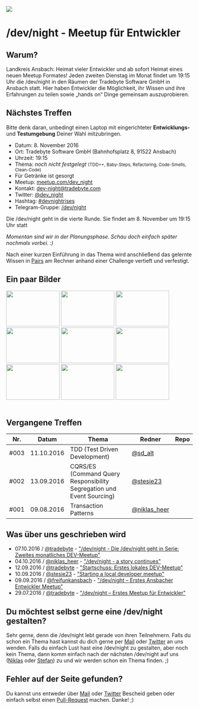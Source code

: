 <div class="dev_night_logo">
    <img id="logo" src="/assets/img/dev_night-logo.png" class="shadowfilter">
</div>

# /dev/night - Meetup für Entwickler

## Warum?

Landkreis Ansbach: Heimat vieler Entwickler und ab sofort Heimat eines neuen Meetup Formates! Jeden zweiten Dienstag im Monat findet um 19:15 Uhr die /dev/night in den Räumen der Tradebyte Software GmbH in Ansbach statt. Hier haben Entwickler die Möglichkeit, ihr Wissen und ihre Erfahrungen zu teilen sowie „hands on“ Dinge gemeinsam auszuprobieren.

## Nächstes Treffen

<div class="alert alert-info">Bitte denk daran, unbedingt einen Laptop mit eingerichteter <b>Entwicklungs-</b> und <b>Testumgebung</b> Deiner Wahl mitzubringen.</div>

- Datum: 8. November 2016
- Ort: Tradebyte Software GmbH (Bahnhofsplatz 8, 91522 Ansbach)
- Uhrzeit: 19:15
- Thema: <i>noch nicht festgelegt</i> <small>(TDD++, Baby-Steps, Refactoring, Code-Smells, Clean-Code)</small>
- Für Getränke ist gesorgt
- Meetup: [meetup.com/dev_night](https://meetup.com/dev_night)
- Kontakt: [dev-night@tradebyte.com](mailto:dev-night@tradebyte.com)
- Twitter: [@dev_night](https://twitter.com/dev_night)
- Hashtag: [#devnightrises](https://twitter.com/search?q=%23devnightrises&src=hash)
- Telegram-Gruppe: [/dev/night](https://telegram.me/joinchat/ACVCYwgGxmvZqGl4bCNsDg)


Die /dev/night geht in die vierte Runde. Sie findet am 8. November um 19:15 Uhr statt

<i>Momentan sind wir in der Planungsphase. Schau doch einfach später nochmals vorbei. :)</i>

Nach einer kurzen Einführung in das Thema wird anschließend das gelernte Wissen in [Pairs](http://www.extremeprogramming.org/rules/pair.html) am Rechner anhand einer Challenge vertieft und verfestigt.


## Ein paar Bilder


<!-- command: convert img/events/stesie.jpg -resize 300 img/events/thumbs/stesie.jpg -->
<div class="fotorama" data-nav="thumbs">
	<a href="/assets/img/events/stesie.jpg"><img src="/assets/img/events/thumbs/stesie.jpg" width="144" height="96"></a>
	<a href="/assets/img/events/pairs.jpg"><img src="/assets/img/events/thumbs/pairs.jpg" width="144" height="96"></a>
	<a href="/assets/img/events/food.jpg"><img src="/assets/img/events/thumbs/food.jpg" width="144" height="96"></a>
	<a href="/assets/img/events/it_begins.jpg"><img src="/assets/img/events/thumbs/it_begins.jpg" width="144" height="96"></a>
	<a href="/assets/img/events/mate2.jpg"><img src="/assets/img/events/thumbs/mate2.jpg" width="144" height="96"></a>
	<a href="/assets/img/events/stesie2.jpg"><img src="/assets/img/events/thumbs/stesie2.jpg" width="144" height="96"></a>
	<a href="/assets/img/events/stickers.jpg"><img src="/assets/img/events/thumbs/stickers.jpg" width="144" height="96"></a>
	<a href="/assets/img/events/pairs2.jpg"><img src="/assets/img/events/thumbs/pairs2.jpg" width="144" height="96"></a>
	<a href="/assets/img/events/mate.jpg"><img src="/assets/img/events/thumbs/mate.jpg" width="144" height="96"></a>
</div>
<br />


## Vergangene Treffen

<table class="events">
    <thead>
        <tr>
            <th>Nr.</th>
            <th>Datum</th>
            <th>Thema</th>
            <th>Redner</th>
            <th>Repo</th>
        </tr>
    </thead>
    <tbody>
        <tr>
            <td>#003</td>
            <td>11.10.2016</td>
            <td>TDD (Test Driven Development)</td>
            <td><a href="https://twitter.com/sd_alt">@sd_alt</a></td>
            <td><a class="repo_link" href="https://github.com/dev-night/2016-10-11_test-driven-development"><i class="fa fa-github fa-2" aria-hidden="true"></i></a></td>
        </tr>
        <tr>
            <td>#002</td>
            <td>13.09.2016</td>
            <td>CQRS/ES (Command Query Responsibility Segregation und Event Sourcing)</td>
            <td><a href="https://twitter.com/stesie23">@stesie23</a></td>
            <td><a class="repo_link" href="https://github.com/dev-night/2016-09-13_event-sourcing"><i class="fa fa-github fa-2" aria-hidden="true"></i></a></td>
        </tr>
        <tr>
            <td>#001</td>
            <td>09.08.2016</td>
            <td>Transaction Patterns</td>
            <td><a href="https://twitter.com/niklas_heer">@niklas_heer</a></td>
            <td><a class="repo_link" href="https://github.com/dev-night/2016-08-09_transaction-patterns"><i class="fa fa-github fa-2" aria-hidden="true"></i></a></td>
        </tr>
    </tbody>
</table>

## Was über uns geschrieben wird

- 07.10.2016 / [@tradebyte](https://twitter.com/tradebyte) - ["/dev/night - Die /dev/night geht in Serie: Zweites monatliches DEV-Meetup"](https://www.tradebyte.com/die-devnight-geht-in-serie-zweites-monatliches-dev-meetup/)
- 04.10.2016 / [@niklas_heer](https://twitter.com/niklas_heer) - ["/dev/night - a story continues"](https://blog.nheer.io/2016/10/04/dev/night---a-story-continues/)
- 12.09.2016 / [@tradebyte](https://twitter.com/tradebyte) - ["Startschuss: Erstes lokales DEV-Meetup"](https://www.tradebyte.com/startschuss-erstes-lokales-dev-meetup/)
- 10.09.2016 / [@stesie23](https://twitter.com/stesie23) - ["Starting a local developer meetup"](http://stesie.github.io/2016/08/first-dev-night)
- 09.09.2016 / [@freifunkansbach](https://twitter.com/freifunkansbach) - ["/dev/night – Erstes Ansbacher Entwickler Meetup"](https://freifunk-ansbach.de/devnight-erstes-ansbacher-entwickler-meetup/)
- 29.07.2016 / [@tradebyte](https://twitter.com/tradebyte) - ["/dev/night – Erstes Meetup für Entwickler"](https://www.tradebyte.com/devnight-erstes-meetup-fuer-entwickler/)

## Du möchtest selbst gerne eine /dev/night gestalten?

Sehr gerne, denn die /dev/night lebt gerade von ihren Teilnehmern. Falls du schon ein Thema hast kannst du dich gerne per [Mail](mailto:dev-night@tradebyte.com) oder [Twitter](https://twitter.com/dev_night) an uns wenden. Falls du einfach Lust hast eine /dev/night zu gestalten, aber noch kein Thema, dann komm einfach nach der nächsten /dev/night auf uns ([Niklas](https://twitter.com/niklas_heer) oder [Stefan](https://twitter.com/stesie23)) zu und wir werden schon ein Thema finden. ;)

## Fehler auf der Seite gefunden?

Du kannst uns entweder über [Mail](mailto:niklas@dev-night.io) oder [Twitter](https://twitter.com/dev_night) Bescheid geben oder einfach selbst einen [Pull-Request](https://github.com/dev-night/dev-night.github.io/pulls) machen. Danke! ;)
